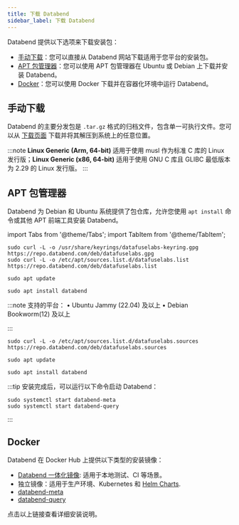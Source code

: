 ```yaml
---
title: 下载 Databend
sidebar_label: 下载 Databend
---
```


Databend 提供以下选项来下载安装包：

- [手动下载](#手动下载)：您可以直接从 Databend 网站下载适用于您平台的安装包。
- [APT 包管理器](#apt-包管理器)：您可以使用 APT 包管理器在 Ubuntu 或 Debian 上下载并安装 Databend。
- [Docker](#docker)：您可以使用 Docker 下载并在容器化环境中运行 Databend。

## 手动下载

Databend 的主要分发包是 `.tar.gz` 格式的归档文件，包含单一可执行文件。您可以从 [下载页面](https://www.databend.com/download) 下载并将其解压到系统上的任意位置。

:::note
**Linux Generic (Arm, 64-bit)** 适用于使用 musl 作为标准 C 库的 Linux 发行版；**Linux Generic (x86, 64-bit)** 适用于使用 GNU C 库且 GLIBC 最低版本为 2.29 的 Linux 发行版。
:::

## APT 包管理器

Databend 为 Debian 和 Ubuntu 系统提供了包仓库，允许您使用 `apt install` 命令或其他 APT 前端工具安装 Databend。

import Tabs from '@theme/Tabs';
import TabItem from '@theme/TabItem';

<Tabs groupId="distributions">
<TabItem value="deb-old" label="Ubuntu/Debian">

```shell
sudo curl -L -o /usr/share/keyrings/datafuselabs-keyring.gpg https://repo.databend.com/deb/datafuselabs.gpg
sudo curl -L -o /etc/apt/sources.list.d/datafuselabs.list https://repo.databend.com/deb/datafuselabs.list

sudo apt update

sudo apt install databend
```

</TabItem>

<TabItem value="deb-new" label="Ubuntu/Debian(DEB822-STYLE FORMAT)">

:::note
支持的平台：
• Ubuntu Jammy (22.04) 及以上
• Debian Bookworm(12) 及以上

:::

```shell
sudo curl -L -o /etc/apt/sources.list.d/datafuselabs.sources https://repo.databend.com/deb/datafuselabs.sources

sudo apt update

sudo apt install databend
```

</TabItem>
</Tabs>

:::tip
安装完成后，可以运行以下命令启动 Databend：

```shell
sudo systemctl start databend-meta
sudo systemctl start databend-query
```

:::

## Docker

Databend 在 Docker Hub 上提供以下类型的安装镜像：

- [ Databend 一体化镜像](https://hub.docker.com/r/datafuselabs/databend): 适用于本地测试、CI 等场景。
- 独立镜像：适用于生产环境、Kubernetes 和 [Helm Charts](https://github.com/databendlabs/helm-charts).
- [databend-meta](https://hub.docker.com/r/datafuselabs/databend-meta)
- [databend-query](https://hub.docker.com/r/datafuselabs/databend-query)

点击以上链接查看详细安装说明。
